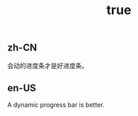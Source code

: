 ﻿---
order: 4
title:
  zh-CN: 动态展示
  en-US: Dynamic
---

## zh-CN

会动的进度条才是好进度条。

## en-US

A dynamic progress bar is better.